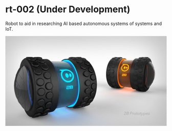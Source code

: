 # rt-002 (Under Development)

Robot to aid in researching AI based autonomous systems of systems and IoT.

![RT-002](./docs/source/_static/example.jpeg)



